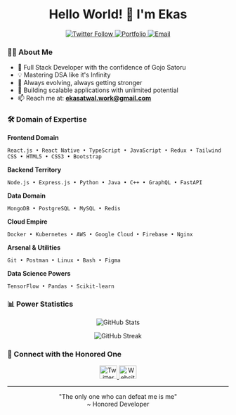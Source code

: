 <h1 align="center">Hello World! 👋 I'm Ekas</h1>


<p align="center">
  <a href="https://twitter.com/ekas_7" target="_blank">
    <img src="https://img.shields.io/twitter/follow/ekas_7?style=social" alt="Twitter Follow"/>
  </a>
  <a href="https://ekas.site" target="_blank">
    <img src="https://img.shields.io/badge/Portfolio-ekas.site-blue" alt="Portfolio"/>
  </a>
  <a href="mailto:ekasatwal.work@gmail.com">
    <img src="https://img.shields.io/badge/Email-Contact%20Me-red" alt="Email"/>
  </a>
</p>

### 👨‍💻 About Me

- 🔭 Full Stack Developer with the confidence of Gojo Satoru
- 💡 Mastering DSA like it's Infinity
- 🌱 Always evolving, always getting stronger
- 🚀 Building scalable applications with unlimited potential
- 📫 Reach me at: **ekasatwal.work@gmail.com**

### 🛠️ Domain of Expertise

**Frontend Domain**
```
React.js • React Native • TypeScript • JavaScript • Redux • Tailwind CSS • HTML5 • CSS3 • Bootstrap
```

**Backend Territory**
```
Node.js • Express.js • Python • Java • C++ • GraphQL • FastAPI
```

**Data Domain**
```
MongoDB • PostgreSQL • MySQL • Redis
```

**Cloud Empire**
```
Docker • Kubernetes • AWS • Google Cloud • Firebase • Nginx
```

**Arsenal & Utilities**
```
Git • Postman • Linux • Bash • Figma
```

**Data Science Powers**
```
TensorFlow • Pandas • Scikit-learn
```

### 📊 Power Statistics

<p align="center">
  <img src="https://github-readme-stats.vercel.app/api?username=ekas-7&show_icons=true&theme=tokyonight" alt="GitHub Stats" />
</p>

<p align="center">
  <img src="https://github-readme-streak-stats.herokuapp.com/?user=ekas-7&theme=tokyonight" alt="GitHub Streak" />
</p>

### 🤝 Connect with the Honored One

<p align="center">
  <a href="https://twitter.com/ekas_7" target="_blank">
    <img src="https://raw.githubusercontent.com/rahuldkjain/github-profile-readme-generator/master/src/images/icons/Social/twitter.svg" alt="Twitter" height="30" width="40" />
  </a>
  <a href="https://ekas.site" target="_blank">
    <img src="https://raw.githubusercontent.com/rahuldkjain/github-profile-readme-generator/master/src/images/icons/Social/globe.svg" alt="Website" height="30" width="40" />
  </a>
</p>

---
<p align="center">
  "The only one who can defeat me is me" 
  <br/>
  ~ Honored Developer
</p>
